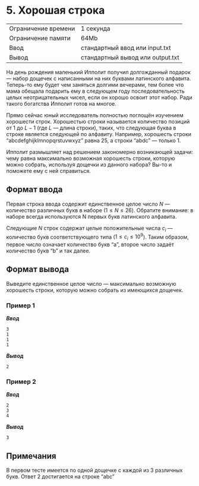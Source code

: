 # 5. Хорошая строка

|                   |                                |
|-------------------|--------------------------------|
|Ограничение времени|1 секунда                       |
|Ограничение памяти |64Mb                            |
|Ввод               |стандартный ввод или input.txt  |
|Вывод              |стандартный вывод или output.txt|

На день рождения маленький Ипполит получил долгожданный подарок — набор дощечек с написанными на них буквами латинского алфавита. Теперь-то ему будет чем заняться долгими вечерами, тем более что мама обещала подарить ему в следующем году последовательность целых неотрицательных чисел, если он хорошо освоит этот набор. Ради такого богатства Ипполит готов на многое.

Прямо сейчас юный исследователь полностью поглощён изучением хорошести строк. Хорошестью строки называется количество позиций от $1$ до $L - 1$ (где $L$ — длина строки), таких, что следующая буква в строке является следующей по алфавиту. Например, хорошесть строки “abcdefghijklmnopqrstuvwxyz” равна 25, а строки “abdc” — только 1.

Ипполит размышляет над решением закономерно возникающей задачи: чему равна максимально возможная хорошесть строки, которую можно собрать, используя дощечки из данного набора? Вы-то и поможете ему с ней справиться.

## Формат ввода

Первая строка ввода содержит единственное целое число $N$ — количество различных букв в наборе ($1 ≤ N ≤ 26$). Обратите внимание: в наборе всегда используются N первых букв латинского алфавита.

Следующие $N$ строк содержат целые положительные числа $c_{i}$ — количество букв соответствующего типа ($1 ≤ c_{i} ≤ 10^{9}$). Таким образом, первое число означает количество букв “a”, второе число задаёт количество букв “b” и так далее.

## Формат вывода

Выведите единственное целое число — максимально возможную хорошесть строки, которую можно собрать из имеющихся дощечек.

### Пример 1

***Ввод***

```text
3
1
1
1
```

***Вывод***

```text
2
```

### Пример 2

***Ввод***

```text
2
3
4
```

***Вывод***

```text
3
```

## Примечания

В первом тесте имеется по одной дощечке с каждой из 3 различных букв. Ответ 2 достигается на строке “abc”
